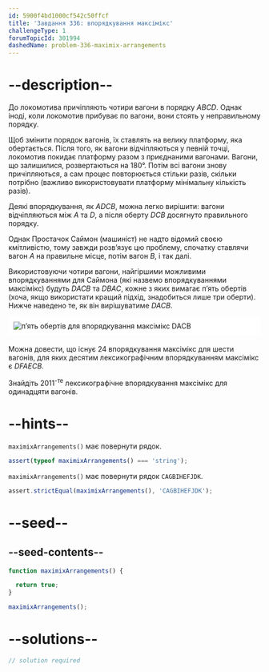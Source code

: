 ```yaml
---
id: 5900f4bd1000cf542c50ffcf
title: 'Завдання 336: впорядкування максімікс'
challengeType: 1
forumTopicId: 301994
dashedName: problem-336-maximix-arrangements
---
```


# --description--

До локомотива причіпляють чотири вагони в порядку $ABCD$. Однак іноді, коли локомотив прибуває по вагони, вони стоять у неправильному порядку.

Щоб змінити порядок вагонів, їх ставлять на велику платформу, яка обертається. Після того, як вагони відчіпляються у певній точці, локомотив покидає платформу разом з приєднаними вагонами. Вагони, що залишилися, розвертаються на 180°. Потім всі вагони знову причіпляються, а сам процес повторюється стільки разів, скільки потрібно (важливо використовувати платформу мінімальну кількість разів).

Деякі впорядкування, як $ADCB$, можна легко вирішити: вагони відчіпляються між $A$ та $D$, а після оберту $DCB$ досягнуто правильного порядку.

Однак Простачок Саймон (машиніст) не надто відомий своєю кмітливістю, тому завжди розв’язує цю проблему, спочатку ставлячи вагон $A$ на правильне місце, потім вагон $B$, і так далі.

Використовуючи чотири вагони, найгіршими можливими впорядкуваннями для Саймона (які назвемо впорядкуваннями максімікс) будуть $DACB$ та $DBAC$, кожне з яких вимагає п’ять обертів (хоча, якщо використати кращий підхід, знадобиться лише три оберти). Нижче наведено те, як він вирішуватиме $DACB$.

<img alt="п’ять обертів для впорядкування максімікс DACB" src="https://cdn.freecodecamp.org/curriculum/project-euler/maximix-arrangements.gif" style="background-color: white; padding: 10px; display: block; margin-right: auto; margin-left: auto; margin-bottom: 1.2rem;" />

Можна довести, що існує 24 впорядкування максімікс для шести вагонів, для яких десятим лексикографічним впорядкуванням максімікс є $DFAECB$.

Знайдіть ${2011}^{\text{-те}}$ лексикографічне впорядкування максімікс для одинадцяти вагонів.

# --hints--

`maximixArrangements()` має повернути рядок.

```js
assert(typeof maximixArrangements() === 'string');
```

`maximixArrangements()` має повернути рядок `CAGBIHEFJDK`.

```js
assert.strictEqual(maximixArrangements(), 'CAGBIHEFJDK');
```

# --seed--

## --seed-contents--

```js
function maximixArrangements() {

  return true;
}

maximixArrangements();
```

# --solutions--

```js
// solution required
```
